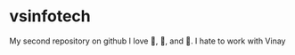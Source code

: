 # vsinfotech
My second repository on github
I love :tea:, :cookie:, and :dancer:.
I hate to work with Vinay
